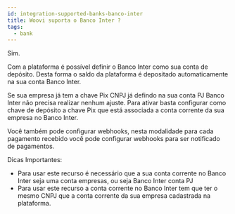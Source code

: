 ```yaml
---
id: integration-supported-banks-banco-inter
title: Woovi suporta o Banco Inter ?
tags:
  - bank
---
```


Sim.

Com a plataforma é possível definir o Banco Inter como sua conta de depósito. Desta forma o saldo da plataforma é depositado automaticamente na sua conta Banco Inter.

Se sua empresa já tem a chave Pix CNPJ já defindo na sua conta PJ Banco Inter não precisa realizar nenhum ajuste. Para ativar basta configurar como chave de depósito a chave Pix que está associada a conta corrente da sua empresa no Banco Inter.

Você também pode configurar webhooks, nesta modalidade para cada pagamento recebido você pode configurar webhooks para ser notificado de pagamentos.

Dicas Importantes:

- Para usar este recurso é necessário que a sua conta corrente no Banco Inter seja uma conta empresas, ou seja Banco Inter conta PJ
- Para usar este recurso a conta corrente no Banco Inter tem que ter o mesmo CNPJ que a conta corrente da sua empresa cadastrada na plataforma.

